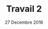 ---
layout: travail
title: Travail 2
date: 27 Decembre 2016
etudiants: Alison Lecuyer 
level: 7
ihm: 2
io: 3
gl: 1
link: 
enseignement: Enseignement 1 
tags: []
---